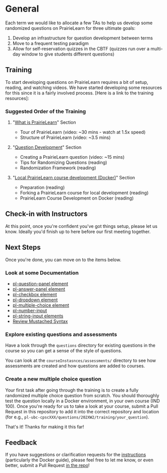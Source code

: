 # General

Each term we would like to allocate a few TAs to help us develop some randomized questions on PrairieLearn for three ultimate goals:

1. Develop an infrastructure for question development between terms
1. Move to a frequent testing paradigm
1. Allow for self-reservation quizzes in the CBTF (quizzes run over a multi-day window to give students different questions)

## Training

To start developing questions on PrairieLearn requires a bit of setup, reading, and watching videos.
We have started developing some resources for this since it is a fairly involved process.
[Here is a link to the training resources]:

### Suggested Order of the Training

1. "[What is PrairieLearn](https://firas.moosvi.com/oer/pl_guides/content/pl/intro.html)" Section
	- Tour of PrairieLearn (video: ~30 mins - watch at 1.5x speed)
	- Structure of PrairieLearn (video: ~3.5 mins)

1. "[Question Development](https://firas.moosvi.com/oer/pl_guides/content/authoring/creating_q.html)" Section
	- Creating a PrairieLearn question (video: ~15 mins)
	- Tips for Randomizing Questions (reading)
	- Randomization Framework (reading)

1. "[Local PrairieLearn course development (Docker)](https://firas.moosvi.com/oer/pl_guides/content/pl_docker/preparation.html)" Section
	- Preparation (reading)
	- Forking a PrairieLearn course for local development (reading)
	- PrairieLearn Course Development on Docker (reading)

## Check-in with Instructors

At this point, once you're confident you've got things setup, please let us know.
Ideally you'd finish up to here before our first meeting together.

## Next Steps

Once you're done, you can move on to the items below.

### Look at some Documentation

- [pl-question-panel element](https://prairielearn.readthedocs.io/en/latest/elements/#pl-question-panel-element)
- [pl-answer-panel element](https://prairielearn.readthedocs.io/en/latest/elements/#pl-answer-panel-element)
- [pl-checkbox element](https://prairielearn.readthedocs.io/en/latest/elements/#pl-checkbox-element)
- [pl-dropdown element](https://prairielearn.readthedocs.io/en/latest/elements/#pl-dropdown-element)
- [pl-multiple-choice element](https://prairielearn.readthedocs.io/en/latest/elements/#pl-multiple-choice-element)
- [pl-number-input](https://prairielearn.readthedocs.io/en/latest/elements/#pl-number-input-element)
- [pl-string-input elements](https://prairielearn.readthedocs.io/en/latest/elements/#pl-string-input-element)
- [Review Mustached Syntax](https://mustache.github.io/mustache.5.html)

### Explore existing questions and assessments

Have a look through the `questions` directory for existing questions in the course so you can get a sense of the style of questions.

You can look at the `courseInstasnces/assessments/` directory to see how assessments are created and how questions are added to courses.

### Create a new multiple choice question

Your first task after going through the training is to create a fully randomized multiple choice question from scratch.
You should thoroughly test the question locally in a Docker environment, in your own course (IND 100).
Once you're ready for us to take a look at your course, submit a Pull Request in this repository to add it into the correct repository and location (for e.g., `pl-ubc-cpscXXX/questions/202XW2/training/your_question`).

That's it! Thanks for making it this far!

## Feedback

If you have suggestions or clarification requests for the [instructions](https://firas.moosvi.com/oer/pl_guides/content/pl_docker/preparation.html) (particularly the Docker guide), please feel free to let me know, or even better, submit a Pull Request [in the repo](https://github.com/open-resources/pl_guides)!